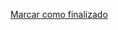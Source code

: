 <a onclick="test()" href="https://fx-learning.mgait.services:8443/api/finish/ansible-preparation" target="_parent" class="btn primary-btn">Marcar como finalizado</a>

